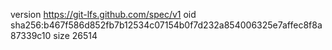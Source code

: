version https://git-lfs.github.com/spec/v1
oid sha256:b467f586d852fb7b12534c07154b0f7d232a854006325e7affec8f8a87339c10
size 26514

